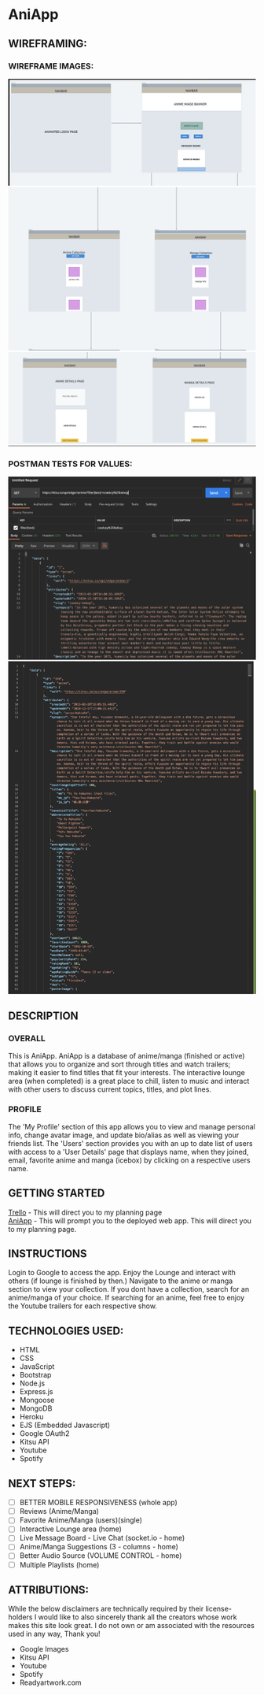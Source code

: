 # AniApp

## WIREFRAMING:
### WIREFRAME IMAGES:
![wf1](images/wireframe1.png)
![wf2](images/wireframe2.png)
![wf3](images/wireframe3.png)

### POSTMAN TESTS FOR VALUES:
![test1](images/cowboy.png)
![test2](images/yu-yu.png)
## DESCRIPTION
### OVERALL
This is AniApp. AniApp is a database of anime/manga (finished or active) that allows you to organize and sort through titles and watch trailers; making it easier to find titles that fit your interests. The interactive lounge area (when completed) is a great place to chill, listen to music and interact with other users to discuss current topics, titles, and plot lines. 
### PROFILE
The 'My Profile' section of this app allows you to view and manage personal info, change avatar image, and update bio/alias as well as viewing your friends list. The 'Users' section provides you with an up to date list of users with access to a 'User Details' page that displays name, when they joined, email, favorite anime and manga (icebox) by clicking on a respective users name.
## GETTING STARTED
<a href="https://trello.com/b/QRzfVDEe/unit-2-project">Trello</a> - This will direct you to my planning page<br>
<a href="https://ani-app2424.herokuapp.com/">AniApp</a> - This will prompt you to the deployed web app.
This will direct you to my planning page.

## INSTRUCTIONS
Login to Google to access the app. Enjoy the Lounge and interact with others (if lounge is finished by then.) Navigate to the anime or manga section to view your collection. If you dont have a collection, search for an anime/manga of your choice. If searching for an anime, feel free to enjoy the Youtube trailers for each respective show.

## TECHNOLOGIES USED:
- HTML
- CSS
- JavaScript
- Bootstrap
- Node.js
- Express.js
- Mongoose
- MongoDB
- Heroku
- EJS (Embedded Javascript)
- Google OAuth2
- Kitsu API
- Youtube
- Spotify
  
## NEXT STEPS:
- [ ] BETTER MOBILE RESPONSIVENESS (whole app)
- [ ] Reviews (Anime/Manga)
- [ ] Favorite Anime/Manga (users)(single)
- [ ] Interactive Lounge area (home)
- [ ] Live Message Board - Live Chat (socket.io - home)
- [ ] Anime/Manga Suggestions (3 - columns - home)
- [ ] Better Audio Source (VOLUME CONTROL - home)
- [ ] Multiple Playlists (home)

## ATTRIBUTIONS:
While the below disclaimers are technically required by their license-holders I would like to also sincerely thank all the creators whose work makes this site look great. I do not own or am associated with the resources used in any way, Thank you!
- Google Images
- Kitsu API
- Youtube
- Spotify
- Readyartwork.com



